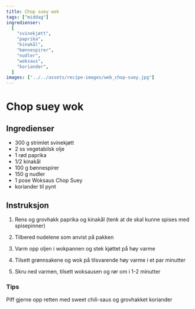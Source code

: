 ```yaml
---
title: Chop suey wok
tags: ["middag"]
ingredienser:
  [
    "svinekjøtt",
    "paprika",
    "kinakål",
    "bønnespirer",
    "nudler",
    "woksaus",
    "koriander",
  ]
images: ["../../assets/recipe-images/web_chop-suey.jpg"]
---
```


# Chop suey wok

## Ingredienser

- 300 g strimlet svinekjøtt
- 2 ss vegetabilsk olje
- 1 rød paprika
- 1/2 kinakål
- 100 g bønnespirer
- 150 g nudler
- 1 pose Woksaus Chop Suey
- koriander til pynt

## Instruksjon

1. Rens og grovhakk paprika og kinakål (tenk at de skal kunne spises med spisepinner)

2. Tilbered nudelene som anvist på pakken

3. Varm opp oljen i wokpannen og stek kjøttet på høy varme

4. Tilsett grønnsakene og wok på tilsvarende høy varme i et par minutter

5. Skru ned varmen, tilsett woksausen og rør om i 1-2 minutter

### Tips

Piff gjerne opp retten med sweet chili-saus og grovhakket koriander
